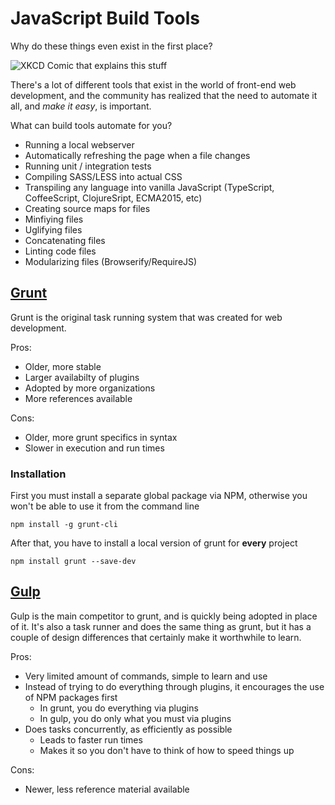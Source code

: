 # JavaScript Build Tools

Why do these things even exist in the first place?

<img src="https://imgs.xkcd.com/comics/automation.png" alt="XKCD Comic that explains this stuff">

There's a lot of different tools that exist in the world of front-end web development, and the community has realized that the need to automate it all, and *make it easy*, is important.

What can build tools automate for you?
- Running a local webserver
- Automatically refreshing the page when a file changes
- Running unit / integration tests
- Compiling SASS/LESS into actual CSS
- Transpiling any language into vanilla JavaScript (TypeScript, CoffeeScript, ClojureSript, ECMA2015, etc)
- Creating source maps for files
- Minfiying files
- Uglifying files
- Concatenating files
- Linting code files
- Modularizing files (Browserify/RequireJS)

## [Grunt](http://gruntjs.com/getting-started)

Grunt is the original task running system that was created for web development.

Pros:
- Older, more stable
- Larger availabilty of plugins
- Adopted by more organizations
- More references available

Cons:
- Older, more grunt specifics in syntax
- Slower in execution and run times

### Installation

First you must install a separate global package via NPM, otherwise you won't be able to use it from the command line

`npm install -g grunt-cli`

After that, you have to install a local version of grunt for __every__ project

`npm install grunt --save-dev`

## [Gulp](http://gulpjs.com/)

Gulp is the main competitor to grunt, and is quickly being adopted in place of it. It's also a task runner and does the same thing as grunt, but it has a couple of design differences that certainly make it worthwhile to learn.

Pros:
- Very limited amount of commands, simple to learn and use
- Instead of trying to do everything through plugins, it encourages the use of NPM packages first
    + In grunt, you do everything via plugins
    + In gulp, you do only what you must via plugins
- Does tasks concurrently, as efficiently as possible
    + Leads to faster run times
    + Makes it so you don't have to think of how to speed things up

Cons:
- Newer, less reference material available

